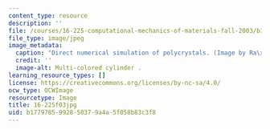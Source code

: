 ```yaml
---
content_type: resource
description: ''
file: /courses/16-225-computational-mechanics-of-materials-fall-2003/b1779785992850379a4a5f058b83c3f8_16-225f03.jpg
file_type: image/jpeg
image_metadata:
  caption: "Direct numerical simulation of polycrystals. (Image by Ra\xFAl Radovitzky.)"
  credit: ''
  image-alt: Multi-colored cylinder .
learning_resource_types: []
license: https://creativecommons.org/licenses/by-nc-sa/4.0/
ocw_type: OCWImage
resourcetype: Image
title: 16-225f03jpg
uid: b1779785-9928-5037-9a4a-5f058b83c3f8
---
```


